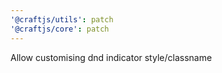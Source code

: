 ```yaml
---
'@craftjs/utils': patch
'@craftjs/core': patch
---
```


Allow customising dnd indicator style/classname
